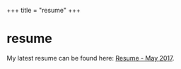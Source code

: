 +++
title = "resume"
+++

# resume

My latest resume can be found here: [Resume - May 2017](https://colemickens.io/static/colemickens-resume-20170519.pdf).
